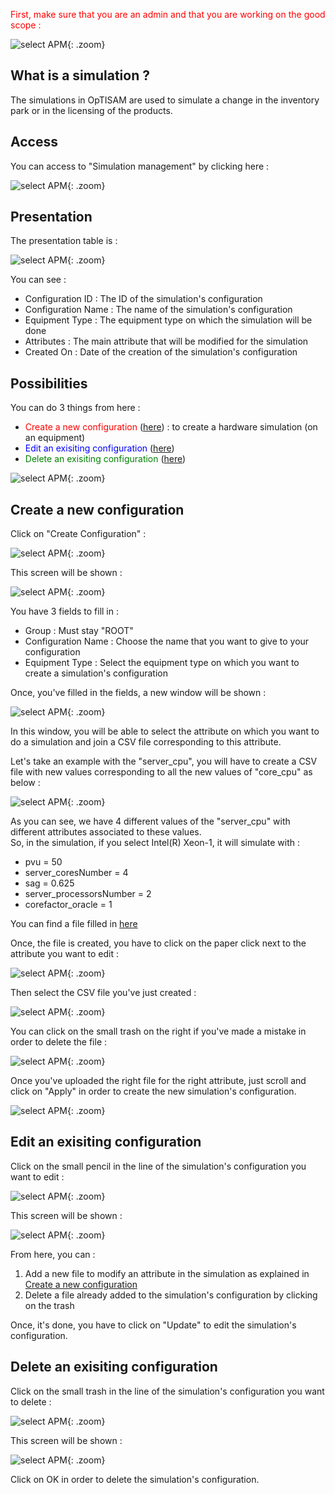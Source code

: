 <link rel="stylesheet" href="../../../css/enlargeImage.css" />

<span style="color:red">First, make sure that you are an admin and that you are working on the good scope :</span>

![select APM](../../img/goodScope.jpg){: .zoom}

## What is a simulation ?

The simulations in OpTISAM are used to simulate a change in the inventory park or in the licensing of the products.

## Access

You can access to "Simulation management" by clicking here :

![select APM](../../img/simuMana/access.jpg){: .zoom}

## Presentation

The presentation table is :

![select APM](../../img/simuMana/pres.jpg){: .zoom}

You can see :  
- Configuration ID : The ID of the simulation's configuration   
- Configuration Name : The name of the simulation's configuration  
- Equipment Type : The equipment type on which the simulation will be done  
- Attributes : The main attribute that will be modified for the simulation  
- Created On : Date of the creation of the simulation's configuration  

## Possibilities

You can do 3 things from here :  
- <span style="color:red">Create a new configuration</span> ([here](#create-a-new-configuration)) : to create a hardware simulation (on an equipment)  
- <span style="color:blue">Edit an exisiting configuration</span> ([here](#edit-an-existing-configuration))  
- <span style="color:green">Delete an exisiting configuration</span> ([here](#delete-an-existing-configuration))  

![select APM](../../img/simuMana/possibilities.jpg){: .zoom}

## Create a new configuration

Click on "Create Configuration" :

![select APM](../../img/simuMana/create1.jpg){: .zoom}

This screen will be shown :  

![select APM](../../img/simuMana/create2.jpg){: .zoom}

You have 3 fields to fill in :  
- Group : Must stay "ROOT"  
- Configuration Name : Choose the name that you want to give to your configuration  
- Equipment Type : Select the equipment type on which you want to create a simulation's configuration  

Once, you've filled in the fields, a new window will be shown :  

![select APM](../../img/simuMana/create3.jpg){: .zoom}

In this window, you will be able to select the attribute on which you want to do a simulation and join a CSV file corresponding to this attribute. 

Let's take an example with the "server_cpu", you will have to create a CSV file with new values corresponding to all the new values of "core_cpu" as below :  

![select APM](../../img/simuMana/create4.jpg){: .zoom}

As you can see, we have 4 different values of the "server_cpu" with different attributes associated to these values.  
So, in the simulation, if you select Intel(R) Xeon-1, it will simulate with :  
- pvu = 50  
- server_coresNumber = 4  
- sag = 0.625  
- server_processorsNumber = 2  
- corefactor_oracle = 1  

You can find a file filled in [here](../../excel/simu.csv)  

Once, the file is created, you have to click on the paper click next to the attribute you want to edit :  

![select APM](../../img/simuMana/create5.jpg){: .zoom}

Then select the CSV file you've just created :  

![select APM](../../img/simuMana/create6.jpg){: .zoom}

You can click on the small trash on the right if you've made a mistake in order to delete the file :  

![select APM](../../img/simuMana/create7.jpg){: .zoom}

Once you've uploaded the right file for the right attribute, just scroll and click on "Apply" in order to create the new simulation's configuration.

![select APM](../../img/simuMana/create8.jpg){: .zoom}

## Edit an exisiting configuration

Click on the small pencil in the line of the simulation's configuration you want to edit : 

![select APM](../../img/simuMana/edit1.jpg){: .zoom}

This screen will be shown :  

![select APM](../../img/simuMana/edit2.jpg){: .zoom}

From here, you can :  
1. Add a new file to modify an attribute in the simulation as explained in [Create a new configuration](#create-a-new-configuration)  
2. Delete a file already added to the simulation's configuration by clicking on the trash  

Once, it's done, you have to click on "Update" to edit the simulation's configuration.

## Delete an exisiting configuration

Click on the small trash in the line of the simulation's configuration you want to delete :  

![select APM](../../img/simuMana/delete1.jpg){: .zoom}

This screen will be shown :  

![select APM](../../img/simuMana/delete2.jpg){: .zoom}

Click on OK in order to delete the simulation's configuration.

<script src="../../../js/zoomImage.js"></script>